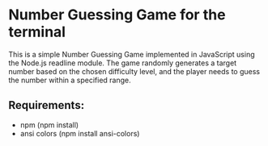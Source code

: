 # Number Guessing Game for the terminal

This is a simple Number Guessing Game implemented in JavaScript using the Node.js readline module. The game randomly generates a target number based on the chosen difficulty level, and the player needs to guess the number within a specified range.

## Requirements:

- npm (npm install)
- ansi colors (npm install ansi-colors)
